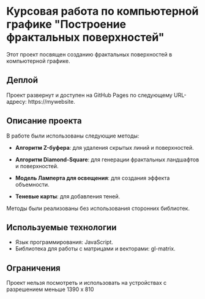 # Курсовая работа по компьютерной графике "Построение фрактальных поверхностей"

Этот проект посвящен созданию фрактальных поверхностей в компьютерной графике.

## Деплой

Проект развернут и доступен на GitHub Pages по следующему URL-адресу: https://mywebsite.

## Описание проекта

В работе были использованы следующие методы:

- **Алгоритм Z-буфера**: для удаления скрытых линий и поверхностей.
  
- **Алгоритм Diamond-Square**: для генерации фрактальных ландшафтов и поверхностей.

- **Модель Ламперта для освещения**: для создания эффекта объемности.

- **Теневые карты**: для добавления теней.

Методы были реализованы без использования сторонних библиотек.

## Используемые технологии

- Язык программирования: JavaScript.
- Библиотека для работы с матрицами и векторами: gl-matrix.

## Ограничения

Проект нельзя посмотреть и использовать на устройствах с разрешением меньше 1390 х 810
